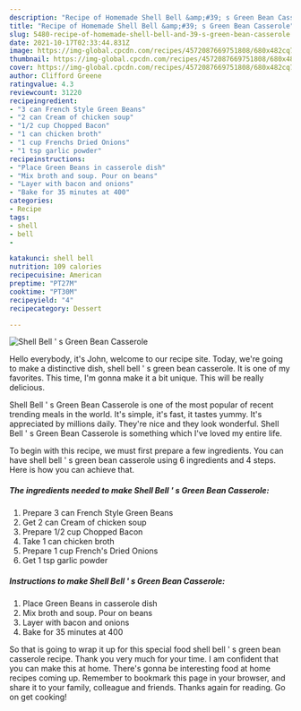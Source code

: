```yaml
---
description: "Recipe of Homemade Shell Bell &amp;#39; s Green Bean Casserole"
title: "Recipe of Homemade Shell Bell &amp;#39; s Green Bean Casserole"
slug: 5480-recipe-of-homemade-shell-bell-and-39-s-green-bean-casserole
date: 2021-10-17T02:33:44.831Z
image: https://img-global.cpcdn.com/recipes/4572087669751808/680x482cq70/shell-bell-s-green-bean-casserole-recipe-main-photo.jpg
thumbnail: https://img-global.cpcdn.com/recipes/4572087669751808/680x482cq70/shell-bell-s-green-bean-casserole-recipe-main-photo.jpg
cover: https://img-global.cpcdn.com/recipes/4572087669751808/680x482cq70/shell-bell-s-green-bean-casserole-recipe-main-photo.jpg
author: Clifford Greene
ratingvalue: 4.3
reviewcount: 31220
recipeingredient:
- "3 can French Style Green Beans"
- "2 can Cream of chicken soup"
- "1/2 cup Chopped Bacon"
- "1 can chicken broth"
- "1 cup Frenchs Dried Onions"
- "1 tsp garlic powder"
recipeinstructions:
- "Place Green Beans in casserole dish"
- "Mix broth and soup. Pour on beans"
- "Layer with bacon and onions"
- "Bake for 35 minutes at 400"
categories:
- Recipe
tags:
- shell
- bell
- 

katakunci: shell bell  
nutrition: 109 calories
recipecuisine: American
preptime: "PT27M"
cooktime: "PT30M"
recipeyield: "4"
recipecategory: Dessert

---
```



![Shell Bell &#39; s Green Bean Casserole](https://img-global.cpcdn.com/recipes/4572087669751808/680x482cq70/shell-bell-s-green-bean-casserole-recipe-main-photo.jpg)

Hello everybody, it's John, welcome to our recipe site. Today, we're going to make a distinctive dish, shell bell &#39; s green bean casserole. It is one of my favorites. This time, I'm gonna make it a bit unique. This will be really delicious.



Shell Bell &#39; s Green Bean Casserole is one of the most popular of recent trending meals in the world. It's simple, it's fast, it tastes yummy. It's appreciated by millions daily. They're nice and they look wonderful. Shell Bell &#39; s Green Bean Casserole is something which I've loved my entire life.


To begin with this recipe, we must first prepare a few ingredients. You can have shell bell &#39; s green bean casserole using 6 ingredients and 4 steps. Here is how you can achieve that.

<!--inarticleads1-->

##### The ingredients needed to make Shell Bell &#39; s Green Bean Casserole:

1. Prepare 3 can French Style Green Beans
1. Get 2 can Cream of chicken soup
1. Prepare 1/2 cup Chopped Bacon
1. Take 1 can chicken broth
1. Prepare 1 cup French&#39;s Dried Onions
1. Get 1 tsp garlic powder




<!--inarticleads2-->

##### Instructions to make Shell Bell &#39; s Green Bean Casserole:

1. Place Green Beans in casserole dish
1. Mix broth and soup. Pour on beans
1. Layer with bacon and onions
1. Bake for 35 minutes at 400




So that is going to wrap it up for this special food shell bell &#39; s green bean casserole recipe. Thank you very much for your time. I am confident that you can make this at home. There's gonna be interesting food at home recipes coming up. Remember to bookmark this page in your browser, and share it to your family, colleague and friends. Thanks again for reading. Go on get cooking!
